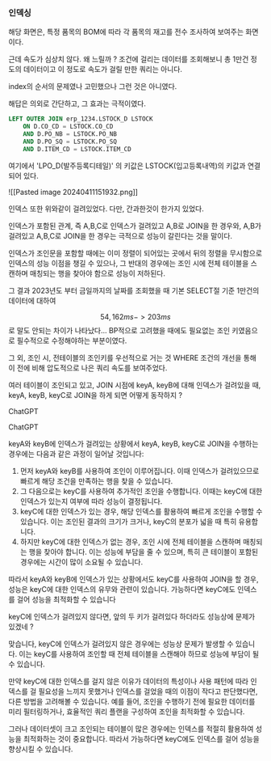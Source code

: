 

### 인덱싱 

해당 화면은, 특정 품목의 BOM에 따라 각 품목의 재고를 전수 조사하여 보여주는 화면이다. 

근데 속도가 심상치 않다. 왜 느릴까 ? 조건에 걸리는 데이터를 조회해보니 총 1만건 정도의 데이터이고 이 정도로 속도가 걸릴 만한 쿼리는 아니다. 

index의 순서의 문제였나 고민했으나 그런 것은 아니였다. 

해답은 의외로 간단하고, 그 효과는 극적이였다. 

```sql 
LEFT OUTER JOIN erp_1234.LSTOCK_D LSTOCK
    ON D.CO_CD = LSTOCK.CO_CD
    AND D.PO_NB = LSTOCK.PO_NB
    AND D.PO_SQ = LSTOCK.PO_SQ
    AND D.ITEM_CD = LSTOCK.ITEM_CD
```

여기에서 'LPO_D(발주등록디테일)' 의 키값은 LSTOCK(입고등록내역)의 키값과 연결되어 있다. 

![[Pasted image 20240411151932.png]]

인덱스 또한 위와같이 걸려있었다. 다만, 간과한것이 한가지 있었다. 

인덱스가 포함된 관계, 즉 A,B,C로 인덱스가 걸려있고 A,B로 JOIN을 한 경우와, A,B가 걸려있고 A,B,C로 JOIN을 한 경우는 극적으로 성능이 갈린다는 것을 말이다. 

인덱스가 조인문을 포함할 때에는 이미 정렬이 되어있는 곳에서 뒤의 정렬을 무시함으로 인덱스의 성능 이점을 챙길 수 있으나, 그 반대의 경우에는 조인 시에 전체 테이블을 스캔하며 매칭되는 행을 찾아야 함으로 성능이 저하된다. 

그 결과 2023년도 부터 금일까지의 날짜를 조회했을 때 기본 SELECT절 기준 1만건의 데이터에 대하여

$$54,162ms -> 203ms$$
로 말도 안되는 차이가 나타났다... BP적으로 고려했을 때에도 필요없는 조인 키였음으로 필수적으로 수정해야하는 부분이였다. 

그 외, 조인 시, 전테이블의 조인키를 우선적으로 거는 것 WHERE 조건의 개선을 통해 이 전에 비해 압도적으로 나은 쿼리 속도를 보여주었다. 






여러 테이블이 조인되고 있고, JOIN 시점에 keyA, keyB에 대해 인덱스가 걸려있을 때, keyA, keyB, keyC로 JOIN을 하게 되면 어떻게 동작하지 ?

ChatGPT

ChatGPT

keyA와 keyB에 인덱스가 걸려있는 상황에서 keyA, keyB, keyC로 JOIN을 수행하는 경우에는 다음과 같은 과정이 일어날 것입니다:

1. 먼저 keyA와 keyB를 사용하여 조인이 이루어집니다. 이때 인덱스가 걸려있으므로 빠르게 해당 조건을 만족하는 행을 찾을 수 있습니다.
2. 그 다음으로는 keyC를 사용하여 추가적인 조인을 수행합니다. 이때는 keyC에 대한 인덱스가 있는지 여부에 따라 성능이 결정됩니다.
3. keyC에 대한 인덱스가 있는 경우, 해당 인덱스를 활용하여 빠르게 조인을 수행할 수 있습니다. 이는 조인된 결과의 크기가 크거나, keyC의 분포가 넓을 때 특히 유용합니다.
4. 하지만 keyC에 대한 인덱스가 없는 경우, 조인 시에 전체 테이블을 스캔하며 매칭되는 행을 찾아야 합니다. 이는 성능에 부담을 줄 수 있으며, 특히 큰 테이블이 포함된 경우에는 시간이 많이 소요될 수 있습니다.

따라서 keyA와 keyB에 인덱스가 있는 상황에서도 keyC를 사용하여 JOIN을 할 경우, 성능은 keyC에 대한 인덱스의 유무와 관련이 있습니다. 가능하다면 keyC에도 인덱스를 걸어 성능을 최적화할 수 있습니다

keyC에 인덱스가 걸려있지 않다면, 앞의 두 키가 걸려있다 하더라도 성능상에 문제가 있겠네 ?


맞습니다, keyC에 인덱스가 걸려있지 않은 경우에는 성능상 문제가 발생할 수 있습니다. 이는 keyC를 사용하여 조인할 때 전체 테이블을 스캔해야 하므로 성능에 부담이 될 수 있습니다.

만약 keyC에 대한 인덱스를 걸지 않은 이유가 데이터의 특성이나 사용 패턴에 따라 인덱스를 걸 필요성을 느끼지 못했거나 인덱스를 걸었을 때의 이점이 작다고 판단했다면, 다른 방법을 고려해볼 수 있습니다. 예를 들어, 조인을 수행하기 전에 필요한 데이터를 미리 필터링하거나, 효율적인 쿼리 플랜을 구성하여 조인을 최적화할 수 있습니다.

그러나 데이터셋이 크고 조인되는 테이블이 많은 경우에는 인덱스를 적절히 활용하여 성능을 최적화하는 것이 중요합니다. 따라서 가능하다면 keyC에도 인덱스를 걸어 성능을 향상시킬 수 있습니다.
